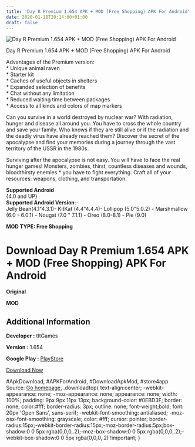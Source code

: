 ```yaml
---
title: 'Day R Premium 1.654 APK + MOD (Free Shopping) APK For Android'
date: 2020-01-18T20:14:00+01:00
draft: false
---
```


![Day R Premium 1.654 APK + MOD (Free Shopping) APK For Android](https://i2.wp.com/apkhome.net/wp-content/uploads/2020/01/Day-R-Premium-1.654-APK-MOD-Free-Shopping.png "Day R Premium 1.654 APK + MOD (Free Shopping) APK For Android")

  

Day R Premium 1.654 APK + MOD (Free Shopping) APK For Android

Advantages of the Premium version:  
\* Unique animal raven  
\* Starter kit  
\* Caches of useful objects in shelters  
\* Expanded selection of benefits  
\* Chat without any limitation  
\* Reduced waiting time between packages  
\* Access to all kinds and colors of map markers

Can you survive in a world destroyed by nuclear war? With radiation, hunger and disease all around you. You have to cross the whole country and save your family. Who knows if they are still alive or if the radiation and the deadly virus have already reached them? Discover the secret of the apocalypse and find your memories during a journey through the vast territory of the USSR in the 1980s.

Surviving after the apocalypse is not easy. You will have to face the real hunger games! Monsters, zombies, thirst, countless diseases and wounds, bloodthirsty enemies \* you have to fight everything. Craft all of your resources: weapons, clothing, and transportation.

**Supported Android**  
{4.0 and UP}  
**Supported Android Version**:-  
Jelly Bean(4.1"4.3.1)- KitKat (4.4"4.4.4)- Lollipop (5.0"5.0.2) - Marshmallow (6.0 - 6.0.1) - Nougat (7.0 " 7.1.1) - Oreo (8.0-8.1) - Pie (9.0)

**MOD TYPE: Free Shopping**

Download Day R Premium 1.654 APK + MOD (Free Shopping) APK For Android
======================================================================

**Original**

**MOD**

Additional Information
----------------------

**Developer :** tltGames

**Version :** 1.654

**Google Play :** [PlayStore](https://play.google.com/store/apps/details?id=com.gm_shaber.dayrpremium)

  

[Download Now](https://store4app.co/post/day-r-premium-1-654-apk-mod-free-shopping-apk-for-android_1579374187)

  
#ApkDownload, #APKForAndroid, #DownloadApkMod, #store4app  
Source: [Go homepage.](https://store4app.co/post/day-r-premium-1-654-apk-mod-free-shopping-apk-for-android_1579374187) .downloadtop{ text-align:center; -webkit-appearance: none; -moz-appearance: none; appearance: none; width: 100%; padding: 9px 9px 11px 13px; background-color: #0EBD3F; border: none; color:#fff; border-radius: 3px; outline: none; font-weight;bold; font: 20px 'Open Sans', sans-serif; -webkit-font-smoothing: antialiased; -moz-osx-font-smoothing: grayscale; color: #fff; cursor: pointer; border-radius:15px;-webkit-border-radius:15px;-moz-border-radius:5px;box-shadow:0 0 5px rgba(0,0,0,.2);-moz-box-shadow:0 0 5px rgba(0,0,0,.2);-webkit-box-shadow:0 0 5px rgba(0,0,0,.2) !important; }